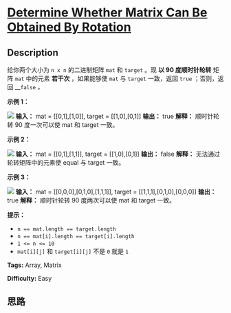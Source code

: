 # [Determine Whether Matrix Can Be Obtained By Rotation][title]

## Description

给你两个大小为 `n x n` 的二进制矩阵 `mat` 和 `target` 。现 **以 90 度顺时针轮转** 矩阵 `mat` 中的元素
**若干次** ，如果能够使 `mat` 与 `target` 一致，返回 `true` ；否则，返回 __`false` _。_

**示例 1：**

![](https://assets.leetcode.com/uploads/2021/05/20/grid3.png)
            **输入：** mat = [[0,1],[1,0]], target = [[1,0],[0,1]]    **输出：** true    **解释：** 顺时针轮转 90 度一次可以使 mat 和 target 一致。    

**示例 2：**

![](https://assets.leetcode.com/uploads/2021/05/20/grid4.png)
            **输入：** mat = [[0,1],[1,1]], target = [[1,0],[0,1]]    **输出：** false    **解释：** 无法通过轮转矩阵中的元素使 equal 与 target 一致。    

**示例 3：**

![](https://assets.leetcode.com/uploads/2021/05/26/grid4.png)
            **输入：** mat = [[0,0,0],[0,1,0],[1,1,1]], target = [[1,1,1],[0,1,0],[0,0,0]]    **输出：** true    **解释：** 顺时针轮转 90 度两次可以使 mat 和 target 一致。    

**提示：**

  * `n == mat.length == target.length`
  * `n == mat[i].length == target[i].length`
  * `1 <= n <= 10`
  * `mat[i][j]` 和 `target[i][j]` 不是 `0` 就是 `1`


**Tags:** Array, Matrix

**Difficulty:** Easy

## 思路

[title]: https://leetcode-cn.com/problems/determine-whether-matrix-can-be-obtained-by-rotation
